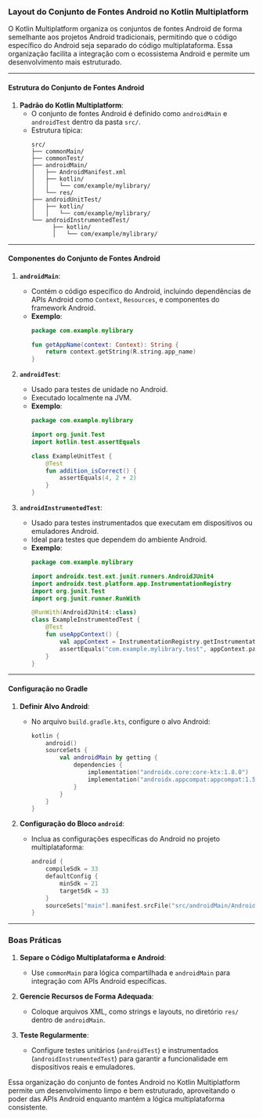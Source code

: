 ### Layout do Conjunto de Fontes Android no Kotlin Multiplatform

O Kotlin Multiplatform organiza os conjuntos de fontes Android de forma semelhante aos projetos Android tradicionais, permitindo que o código específico do Android seja separado do código multiplataforma. Essa organização facilita a integração com o ecossistema Android e permite um desenvolvimento mais estruturado.

---

#### Estrutura do Conjunto de Fontes Android

1. **Padrão do Kotlin Multiplatform**:
   - O conjunto de fontes Android é definido como `androidMain` e `androidTest` dentro da pasta `src/`.
   - Estrutura típica:
     ```
     src/
     ├── commonMain/
     ├── commonTest/
     ├── androidMain/
     │   ├── AndroidManifest.xml
     │   ├── kotlin/
     │   │   └── com/example/mylibrary/
     │   └── res/
     ├── androidUnitTest/
     │   ├── kotlin/
     │   │   └── com/example/mylibrary/
     └── androidInstrumentedTest/
           ├── kotlin/
           │   └── com/example/mylibrary/
     ```

---

#### Componentes do Conjunto de Fontes Android

1. **`androidMain`**:
   - Contém o código específico do Android, incluindo dependências de APIs Android como `Context`, `Resources`, e componentes do framework Android.
   - **Exemplo**:
     ```kotlin
     package com.example.mylibrary

     fun getAppName(context: Context): String {
         return context.getString(R.string.app_name)
     }
     ```

2. **`androidTest`**:
   - Usado para testes de unidade no Android.
   - Executado localmente na JVM.
   - **Exemplo**:
     ```kotlin
     package com.example.mylibrary

     import org.junit.Test
     import kotlin.test.assertEquals

     class ExampleUnitTest {
         @Test
         fun addition_isCorrect() {
             assertEquals(4, 2 + 2)
         }
     }
     ```

3. **`androidInstrumentedTest`**:
   - Usado para testes instrumentados que executam em dispositivos ou emuladores Android.
   - Ideal para testes que dependem do ambiente Android.
   - **Exemplo**:
     ```kotlin
     package com.example.mylibrary

     import androidx.test.ext.junit.runners.AndroidJUnit4
     import androidx.test.platform.app.InstrumentationRegistry
     import org.junit.Test
     import org.junit.runner.RunWith

     @RunWith(AndroidJUnit4::class)
     class ExampleInstrumentedTest {
         @Test
         fun useAppContext() {
             val appContext = InstrumentationRegistry.getInstrumentation().targetContext
             assertEquals("com.example.mylibrary.test", appContext.packageName)
         }
     }
     ```

---

#### Configuração no Gradle

1. **Definir Alvo Android**:
   - No arquivo `build.gradle.kts`, configure o alvo Android:
     ```kotlin
     kotlin {
         android()
         sourceSets {
             val androidMain by getting {
                 dependencies {
                     implementation("androidx.core:core-ktx:1.8.0")
                     implementation("androidx.appcompat:appcompat:1.5.1")
                 }
             }
         }
     }
     ```

2. **Configuração do Bloco `android`**:
   - Inclua as configurações específicas do Android no projeto multiplataforma:
     ```kotlin
     android {
         compileSdk = 33
         defaultConfig {
             minSdk = 21
             targetSdk = 33
         }
         sourceSets["main"].manifest.srcFile("src/androidMain/AndroidManifest.xml")
     }
     ```

---

### Boas Práticas

1. **Separe o Código Multiplataforma e Android**:
   - Use `commonMain` para lógica compartilhada e `androidMain` para integração com APIs Android específicas.

2. **Gerencie Recursos de Forma Adequada**:
   - Coloque arquivos XML, como strings e layouts, no diretório `res/` dentro de `androidMain`.

3. **Teste Regularmente**:
   - Configure testes unitários (`androidTest`) e instrumentados (`androidInstrumentedTest`) para garantir a funcionalidade em dispositivos reais e emuladores.

Essa organização do conjunto de fontes Android no Kotlin Multiplatform permite um desenvolvimento limpo e bem estruturado, aproveitando o poder das APIs Android enquanto mantém a lógica multiplataforma consistente.